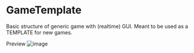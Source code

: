 # GameTemplate
Basic structure of generic game with (realtime) GUI. Meant to be used as a TEMPLATE for new games.

Preview
![image](https://user-images.githubusercontent.com/11911333/195648774-4ddd17b9-c596-495d-93ac-f4313140cc96.png)
